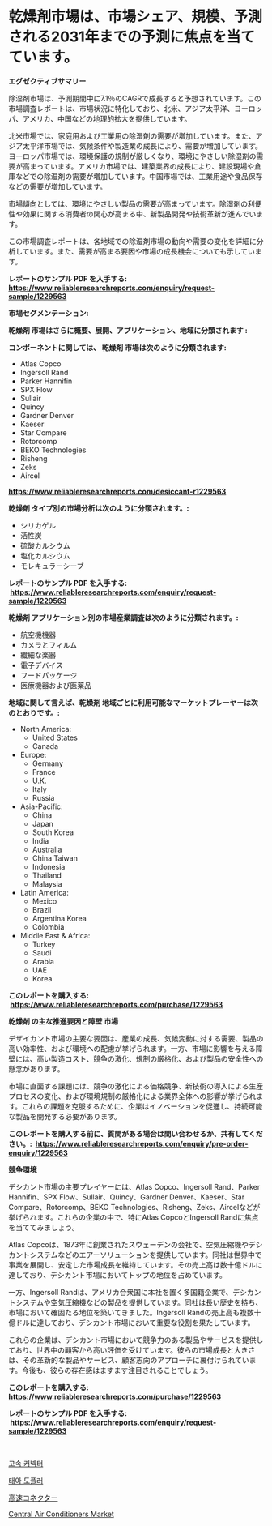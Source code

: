 <p><h1>乾燥剤市場は、市場シェア、規模、予測される2031年までの予測に焦点を当てています。</h1></p><p><strong>エグゼクティブサマリー</strong></p>
<p><p>除湿剤市場は、予測期間中に7.1％のCAGRで成長すると予想されています。この市場調査レポートは、市場状況に特化しており、北米、アジア太平洋、ヨーロッパ、アメリカ、中国などの地理的拡大を提供しています。</p><p>北米市場では、家庭用および工業用の除湿剤の需要が増加しています。また、アジア太平洋市場では、気候条件や製造業の成長により、需要が増加しています。ヨーロッパ市場では、環境保護の規制が厳しくなり、環境にやさしい除湿剤の需要が高まっています。アメリカ市場では、建築業界の成長により、建設現場や倉庫などでの除湿剤の需要が増加しています。中国市場では、工業用途や食品保存などの需要が増加しています。</p><p>市場傾向としては、環境にやさしい製品の需要が高まっています。除湿剤の利便性や効果に関する消費者の関心が高まる中、新製品開発や技術革新が進んでいます。</p><p>この市場調査レポートは、各地域での除湿剤市場の動向や需要の変化を詳細に分析しています。また、需要が高まる要因や市場の成長機会についても示しています。</p></p>
<p><strong>レポートのサンプル PDF を入手する: <a href="https://www.reliableresearchreports.com/enquiry/request-sample/1229563">https://www.reliableresearchreports.com/enquiry/request-sample/1229563</a></strong></p>
<p><strong>市場セグメンテーション:</strong></p>
<p><strong> 乾燥剤 市場はさらに概要、展開、アプリケーション、地域に分類されます :</strong></p>
<p><strong>コンポーネントに関しては、 乾燥剤 市場は次のように分類されます: &nbsp;</strong></p>
<p><ul><li>Atlas Copco</li><li>Ingersoll Rand</li><li>Parker Hannifin</li><li>SPX Flow</li><li>Sullair</li><li>Quincy</li><li>Gardner Denver</li><li>Kaeser</li><li>Star Compare</li><li>Rotorcomp</li><li>BEKO Technologies</li><li>Risheng</li><li>Zeks</li><li>Aircel</li></ul></p>
<p><strong><a href="https://www.reliableresearchreports.com/desiccant-r1229563">https://www.reliableresearchreports.com/desiccant-r1229563</a></strong></p>
<p><strong> 乾燥剤 タイプ別の市場分析は次のように分類されます。:</strong></p>
<p><ul><li>シリカゲル</li><li>活性炭</li><li>硫酸カルシウム</li><li>塩化カルシウム</li><li>モレキュラーシーブ</li></ul></p>
<p><strong>レポートのサンプル PDF を入手する: &nbsp;<a href="https://www.reliableresearchreports.com/enquiry/request-sample/1229563">https://www.reliableresearchreports.com/enquiry/request-sample/1229563</a></strong></p>
<p><strong> 乾燥剤 アプリケーション別の市場産業調査は次のように分類されます。:</strong></p>
<p><ul><li>航空機機器</li><li>カメラとフィルム</li><li>繊細な楽器</li><li>電子デバイス</li><li>フードパッケージ</li><li>医療機器および医薬品</li></ul></p>
<p><strong>地域に関して言えば、乾燥剤 地域ごとに利用可能なマーケットプレーヤーは次のとおりです。:</strong></p>
<p><ul>
    <li>
        North America:
        <ul>
            <li>United States</li>
            <li>Canada</li>
        </ul>
    </li>
    <li>
        Europe:
        <ul>
            <li>Germany</li>
            <li>France</li>
            <li>U.K.</li>
            <li>Italy</li>
            <li>Russia</li>
        </ul>
    </li>
    <li>
        Asia-Pacific:
        <ul>
            <li>China</li>
            <li>Japan</li>
            <li>South Korea</li>
            <li>India</li>
            <li>Australia</li>
            <li>China Taiwan</li>
            <li>Indonesia</li>
            <li>Thailand</li>
            <li>Malaysia</li>
        </ul>
    </li>
    <li>
        Latin America:
        <ul>
            <li>Mexico</li>
            <li>Brazil</li>
            <li>Argentina Korea</li>
            <li>Colombia</li>
        </ul>
    </li>
    <li>
        Middle East & Africa:
        <ul>
            <li>Turkey</li>
            <li>Saudi</li>
            <li>Arabia</li>
            <li>UAE</li>
            <li>Korea</li>
        </ul>
    </li>
    </ul></p>
<p><strong>このレポートを購入する: &nbsp;<a href="https://www.reliableresearchreports.com/purchase/1229563">https://www.reliableresearchreports.com/purchase/1229563</a></strong></p>
<p><strong>乾燥剤 の主な推進要因と障壁 市場</strong></p>
<p><p>デザイカント市場の主要な要因は、産業の成長、気候変動に対する需要、製品の高い効率性、および環境への配慮が挙げられます。一方、市場に影響を与える障壁には、高い製造コスト、競争の激化、規制の厳格化、および製品の安全性への懸念があります。</p><p>市場に直面する課題には、競争の激化による価格競争、新技術の導入による生産プロセスの変化、および環境規制の厳格化による業界全体への影響が挙げられます。これらの課題を克服するために、企業はイノベーションを促進し、持続可能な製品を開発する必要があります。</p></p>
<p><strong>このレポートを購入する前に、質問がある場合は問い合わせるか、共有してください。:&nbsp; <a href="https://www.reliableresearchreports.com/enquiry/pre-order-enquiry/1229563">https://www.reliableresearchreports.com/enquiry/pre-order-enquiry/1229563</a></strong></p>
<p><strong>競争環境</strong></p>
<p><p>デシカント市場の主要プレイヤーには、Atlas Copco、Ingersoll Rand、Parker Hannifin、SPX Flow、Sullair、Quincy、Gardner Denver、Kaeser、Star Compare、Rotorcomp、BEKO Technologies、Risheng、Zeks、Aircelなどが挙げられます。これらの企業の中で、特にAtlas CopcoとIngersoll Randに焦点を当ててみましょう。</p><p>Atlas Copcoは、1873年に創業されたスウェーデンの会社で、空気圧縮機やデシカントシステムなどのエアーソリューションを提供しています。同社は世界中で事業を展開し、安定した市場成長を維持しています。その売上高は数十億ドルに達しており、デシカント市場においてトップの地位を占めています。</p><p>一方、Ingersoll Randは、アメリカ合衆国に本社を置く多国籍企業で、デシカントシステムや空気圧縮機などの製品を提供しています。同社は長い歴史を持ち、市場において確固たる地位を築いてきました。Ingersoll Randの売上高も複数十億ドルに達しており、デシカント市場において重要な役割を果たしています。</p><p>これらの企業は、デシカント市場において競争力のある製品やサービスを提供しており、世界中の顧客から高い評価を受けています。彼らの市場成長と大きさは、その革新的な製品やサービス、顧客志向のアプローチに裏付けられています。今後も、彼らの存在感はますます注目されることでしょう。</p></p>
<p><strong>このレポートを購入する: &nbsp; <a href="https://www.reliableresearchreports.com/purchase/1229563">https://www.reliableresearchreports.com/purchase/1229563</a></strong></p>
<p><strong>レポートのサンプル PDF を入手する: &nbsp;<a href="https://www.reliableresearchreports.com/enquiry/request-sample/1229563">https://www.reliableresearchreports.com/enquiry/request-sample/1229563</a></strong><strong></strong></p>
<p>&nbsp;</p>
<p><p><a href="https://github.com/khytkeqagplkzqvh/Market-Research-Report-List-1/blob/main/499521439224.md">고속 커넥터</a></p><p><a href="https://github.com/bvubpqd5241630/Market-Research-Report-List-1/blob/main/233458239223.md">태아 도플러</a></p><p><a href="https://github.com/bucuel854722/Market-Research-Report-List-1/blob/main/905215239229.md">高速コネクター</a></p><p><a href="https://github.com/Airanohannonzb68e5pb53oc1/Market-Research-Report-List-2/blob/main/central-air-conditioners-market.md">Central Air Conditioners Market</a></p></p>